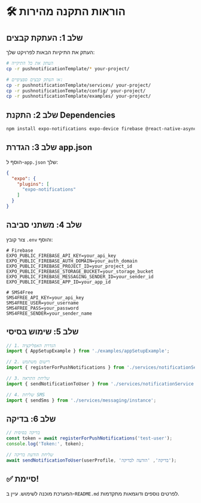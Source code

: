 # 🛠 הוראות התקנה מהירות

## שלב 1: העתקת קבצים

העתק את התיקיות הבאות לפרויקט שלך:

```bash
# העתק את כל התיקייה
cp -r pushnotificationTemplate/* your-project/

# או העתק קבצים ספציפיים:
cp -r pushnotificationTemplate/services/ your-project/
cp -r pushnotificationTemplate/config/ your-project/
cp -r pushnotificationTemplate/examples/ your-project/
```

## שלב 2: התקנת Dependencies

```bash
npm install expo-notifications expo-device firebase @react-native-async-storage/async-storage
```

## שלב 3: הגדרת app.json

הוסף ל-`app.json` שלך:

```json
{
  "expo": {
    "plugins": [
      "expo-notifications"
    ]
  }
}
```

## שלב 4: משתני סביבה

צור קובץ `.env` והוסף:

```env
# Firebase
EXPO_PUBLIC_FIREBASE_API_KEY=your_api_key
EXPO_PUBLIC_FIREBASE_AUTH_DOMAIN=your_auth_domain
EXPO_PUBLIC_FIREBASE_PROJECT_ID=your_project_id
EXPO_PUBLIC_FIREBASE_STORAGE_BUCKET=your_storage_bucket
EXPO_PUBLIC_FIREBASE_MESSAGING_SENDER_ID=your_sender_id
EXPO_PUBLIC_FIREBASE_APP_ID=your_app_id

# SMS4Free
SMS4FREE_API_KEY=your_api_key
SMS4FREE_USER=your_username
SMS4FREE_PASS=your_password
SMS4FREE_SENDER=your_sender_name
```

## שלב 5: שימוש בסיסי

```typescript
// 1. הגדרת האפליקציה
import { AppSetupExample } from './examples/appSetupExample';

// 2. רישום משתמש
import { registerForPushNotifications } from './services/notificationService';

// 3. שליחת התראה
import { sendNotificationToUser } from './services/notificationService';

// 4. שליחת SMS
import { sendSms } from './services/messaging/instance';
```

## שלב 6: בדיקה

```typescript
// בדיקה בסיסית
const token = await registerForPushNotifications('test-user');
console.log('Token:', token);

// שליחת הודעת בדיקה
await sendNotificationToUser(userProfile, 'בדיקה', 'הודעה לבדיקה');
```

## ✅ סיימת!

המערכת מוכנה לשימוש. עיין ב-`README.md` לפרטים נוספים ודוגמאות מתקדמות.
